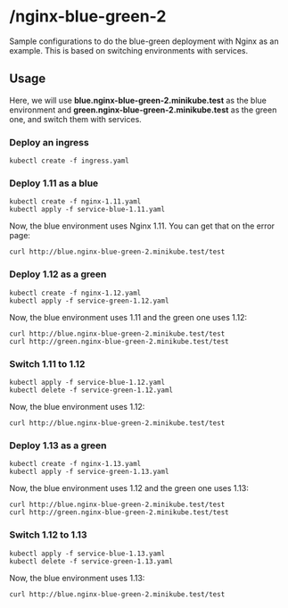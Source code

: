 # /nginx-blue-green-2

Sample configurations to do the blue-green deployment with Nginx as an example.
This is based on switching environments with services.

## Usage

Here, we will use **blue.nginx-blue-green-2.minikube.test** as the blue environment and **green.nginx-blue-green-2.minikube.test** as the green one, and switch them with services.

### Deploy an ingress

```
kubectl create -f ingress.yaml
```

### Deploy 1.11 as a blue

```
kubectl create -f nginx-1.11.yaml
kubectl apply -f service-blue-1.11.yaml
```

Now, the blue environment uses Nginx 1.11. You can get that on the error page:

```
curl http://blue.nginx-blue-green-2.minikube.test/test
```

### Deploy 1.12 as a green

```
kubectl create -f nginx-1.12.yaml
kubectl apply -f service-green-1.12.yaml
```

Now, the blue environment uses 1.11 and the green one uses 1.12:

```
curl http://blue.nginx-blue-green-2.minikube.test/test
curl http://green.nginx-blue-green-2.minikube.test/test
```

### Switch 1.11 to 1.12

```
kubectl apply -f service-blue-1.12.yaml
kubectl delete -f service-green-1.12.yaml
```

Now, the blue environment uses 1.12:

```
curl http://blue.nginx-blue-green-2.minikube.test/test
```

### Deploy 1.13 as a green

```
kubectl create -f nginx-1.13.yaml
kubectl apply -f service-green-1.13.yaml
```

Now, the blue environment uses 1.12 and the green one uses 1.13:

```
curl http://blue.nginx-blue-green-2.minikube.test/test
curl http://green.nginx-blue-green-2.minikube.test/test
```

### Switch 1.12 to 1.13

```
kubectl apply -f service-blue-1.13.yaml
kubectl delete -f service-green-1.13.yaml
```

Now, the blue environment uses 1.13:

```
curl http://blue.nginx-blue-green-2.minikube.test/test
```

